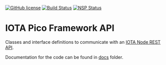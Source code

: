 [![GitHub license](https://img.shields.io/badge/license-MIT-blue.svg)](https://raw.githubusercontent.com/iotaeco/iota-pico-api/master/LICENSE) [![Build Status](https://travis-ci.org/iotaeco/iota-pico-api.svg?branch=master)](https://travis-ci.org/iotaeco/iota-pico-api) [![NSP Status](https://nodesecurity.io/orgs/iotaeco/projects/2edc0b1b-a893-43c1-ad41-a3832ca1da4c/badge)](https://nodesecurity.io/orgs/iotaeco/projects/2edc0b1b-a893-43c1-ad41-a3832ca1da4c)

# IOTA Pico Framework API

Classes and interface definitions to communicate with an [IOTA Node REST API](https://iota.readme.io/reference).

Documentation for the code can be found in [docs](./docs/) folder.